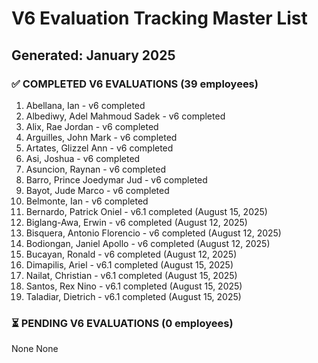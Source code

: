 # V6 Evaluation Tracking Master List
## Generated: January 2025

### ✅ COMPLETED V6 EVALUATIONS (39 employees)
1. Abellana, Ian - v6 completed
2. Albediwy, Adel Mahmoud Sadek - v6 completed  
3. Alix, Rae Jordan - v6 completed
4. Arguilles, John Mark - v6 completed
5. Artates, Glizzel Ann - v6 completed
6. Asi, Joshua - v6 completed
7. Asuncion, Raynan - v6 completed
8. Barro, Prince Joedymar Jud - v6 completed
9. Bayot, Jude Marco - v6 completed
10. Belmonte, Ian - v6 completed
11. Bernardo, Patrick Oniel - v6.1 completed (August 15, 2025)
12. Biglang-Awa, Erwin - v6 completed (August 12, 2025)
13. Bisquera, Antonio Florencio - v6 completed (August 12, 2025)
14. Bodiongan, Janiel Apollo - v6 completed (August 12, 2025)
15. Bucayan, Ronald - v6 completed (August 12, 2025)
16. Dimapilis, Ariel - v6.1 completed (August 15, 2025)
17. Nailat, Christian - v6.1 completed (August 15, 2025)
18. Santos, Rex Nino - v6.1 completed (August 15, 2025)
19. Taladiar, Dietrich - v6.1 completed (August 15, 2025)

### ⏳ PENDING V6 EVALUATIONS (0 employees)

None
None